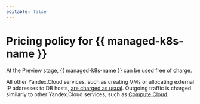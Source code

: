 ```yaml
---
editable: false
---
```

# Pricing policy for {{ managed-k8s-name }}

At the Preview stage, {{ managed-k8s-name }} can be used free of charge.

All other Yandex.Cloud services, such as creating VMs or allocating external IP addresses to DB hosts, [are charged as usual](../billing/pricing.md). Outgoing traffic is charged similarly to other Yandex.Cloud services, such as [Compute Cloud](../compute/pricing.md#prices-traffic).

